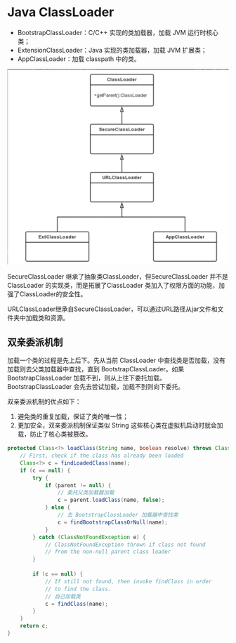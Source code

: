 # Java ClassLoader

- BootstrapClassLoader：C/C++ 实现的类加载器，加载 JVM 运行时核心类；
- ExtensionClassLoader：Java 实现的类加载器，加载 JVM 扩展类；
- AppClassLoader：加载 classpath 中的类。

![](images/Java%20ClassLoader.png)

SecureClassLoader 继承了抽象类ClassLoader，但SecureClassLoader 并不是ClassLoader 的实现类，而是拓展了ClassLoader 类加入了权限方面的功能，加强了ClassLoader的安全性。

URLClassLoader继承自SecureClassLoader，可以通过URL路径从jar文件和文件夹中加载类和资源。

## 双亲委派机制

加载一个类的过程是先上后下。先从当前 ClassLoader 中查找类是否加载，没有加载则去父类加载器中查找，直到 BootstrapClassLoader。如果 BootstrapClassLoader 加载不到，则从上往下委托加载。BootstrapClassLoader 会先去尝试加载，加载不到则向下委托。

双亲委派机制的优点如下：
1. 避免类的重复加载，保证了类的唯一性；
2. 更加安全，双亲委派机制保证类似 String 这些核心类在虚拟机启动时就会加载，防止了核心类被篡改。

```java
protected Class<?> loadClass(String name, boolean resolve) throws ClassNotFoundException {
    // First, check if the class has already been loaded
    Class<?> c = findLoadedClass(name);
    if (c == null) {
        try {
            if (parent != null) {
                // 委托父类加载器加载
                c = parent.loadClass(name, false);
            } else {
                // 去 BootstrapClassLoader 加载器中查找类
                c = findBootstrapClassOrNull(name);
            }
        } catch (ClassNotFoundException e) {
            // ClassNotFoundException thrown if class not found
            // from the non-null parent class loader
        }

        if (c == null) {
            // If still not found, then invoke findClass in order
            // to find the class.
            // 自己加载类
            c = findClass(name);
        }
    }
    return c;
}
```